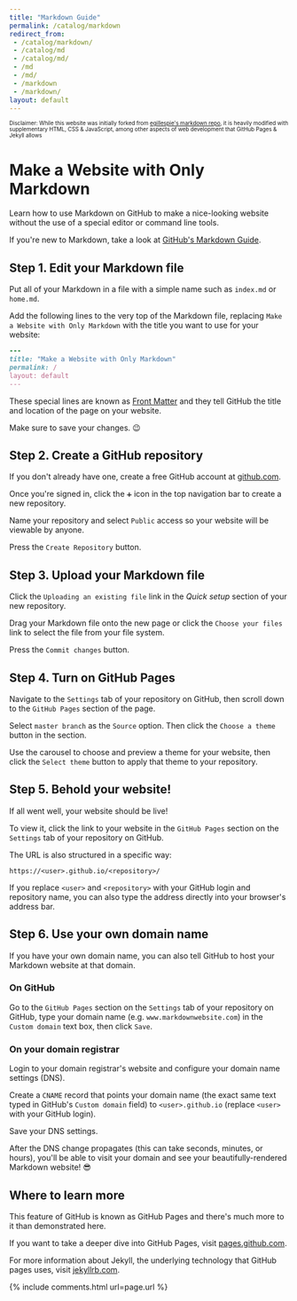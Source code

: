 ```yaml
---
title: "Markdown Guide"
permalink: /catalog/markdown
redirect_from:
 - /catalog/markdown/
 - /catalog/md
 - /catalog/md/
 - /md
 - /md/
 - /markdown
 - /markdown/
layout: default
---
```


<span style="font-size: 70%;">Disclaimer: While this website was initially forked from [egillespie's markdown repo](https://github.com/egillespie/markdown-only-website), it is heavily modified with supplementary HTML, CSS & JavaScript, among other aspects of web development that GitHub Pages & Jekyll allows</span>

# Make a Website with Only Markdown

Learn how to use Markdown on GitHub to make a nice-looking website without
the use of a special editor or command line tools. 

If you're new to Markdown, take a look at
[GitHub's Markdown Guide](https://guides.github.com/features/mastering-markdown/).

## Step 1. Edit your Markdown file

Put all of your Markdown in a file with a simple name such as `index.md` or
`home.md`.

Add the following lines to the very top of the Markdown file, replacing
`Make a Website with Only Markdown` with the title you want to use for
your website:

``` ruby
---
title: "Make a Website with Only Markdown"
permalink: /
layout: default
---
```

These special lines are known as
[Front Matter](https://jekyllrb.com/docs/front-matter/) and they tell GitHub
the title and location of the page on your website.

Make sure to save your changes. 😉

## Step 2. Create a GitHub repository

If you don't already have one, create a free GitHub account at
[github.com](https://github.com).

Once you're signed in, click the `➕` icon in the top navigation bar to
create a new repository.

Name your repository and select `Public` access so your website will be
viewable by anyone.

Press the `Create Repository` button.

## Step 3. Upload your Markdown file

Click the `Uploading an existing file` link in the _Quick setup_ section of
your new repository.

Drag your Markdown file onto the new page or click the `Choose your files`
link to select the file from your file system.

Press the `Commit changes` button.

## Step 4. Turn on GitHub Pages

Navigate to the `Settings` tab of your repository on GitHub, then scroll
down to the `GitHub Pages` section of the page.

Select `master branch` as the `Source` option. Then click the `Choose a theme`
button in the section.

Use the carousel to choose and preview a theme for your website, then click the
`Select theme` button to apply that theme to your repository.

## Step 5. Behold your website!

If all went well, your website should be live!

To view it, click the link to your website in the `GitHub Pages` section on
the `Settings` tab of your repository on GitHub.

The URL is also structured in a specific way:

```
https://<user>.github.io/<repository>/
```

If you replace `<user>` and `<repository>` with your GitHub login and
repository name, you can also type the address directly into your
browser's address bar.

## Step 6. Use your own domain name

If you have your own domain name, you can also tell GitHub to host your
Markdown website at that domain.

### On GitHub

Go to the `GitHub Pages` section on the `Settings` tab of your repository on
GitHub, type your domain name (e.g. `www.markdownwebsite.com`) in the
`Custom domain` text box, then click `Save`.

### On your domain registrar

Login to your domain registrar's website and configure your domain name
settings (DNS).

Create a `CNAME` record that points your domain name (the exact same text
typed in GitHub's `Custom domain` field) to `<user>.github.io`
(replace `<user>` with your GitHub login).

Save your DNS settings.

After the DNS change propagates (this can take seconds, minutes, or hours),
you'll be able to visit your domain and see your beautifully-rendered
Markdown website! 😎

## Where to learn more

This feature of GitHub is known as GitHub Pages and there's much more to it
than demonstrated here.

If you want to take a deeper dive into GitHub Pages, visit
[pages.github.com](https://pages.github.com).

For more information about Jekyll, the underlying technology that GitHub pages
uses, visit [jekyllrb.com](https://jekyllrb.com/).

{% include comments.html url=page.url %}